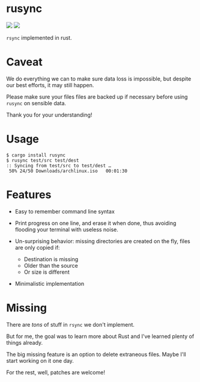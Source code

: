 # rusync

<a href="https://crates.io/crates/rusync"><img src="https://img.shields.io/crates/v/rusync.svg"/></a>
<a href="https://travis-ci.org/dmerejkowsky/rusync"><img src="https://api.travis-ci.org/dmerejkowsky/rusync.svg?branch=master"/></a>

`rsync` implemented in rust.

# Caveat

We do everything we can to make sure data loss is impossible, but despite our best efforts, it may still happen.

Please make sure your files files are backed up if necessary before using `rusync` on sensible data.

Thank you for your understanding!

# Usage

```
$ cargo install rusync
$ rusync test/src test/dest
:: Syncing from test/src to test/dest …
 50% 24/50 Downloads/archlinux.iso   00:01:30
```

# Features

* Easy to remember command line syntax

* Print progress on one line, and erase it when done, thus avoiding flooding your terminal
  with useless noise.

* Un-surprising behavior: missing directories are created
  on the fly, files are only copied if:

  * Destination is missing
  * Older than the source
  * Or size is different

* Minimalistic implementation

# Missing

There are *tons* of stuff in `rsync` we don't implement.

But for me, the goal was to learn more about Rust and I've learned plenty of things already.

The big missing feature is an option to delete extraneous files. Maybe I'll start working on it
one day.

For the rest, well, patches are welcome!
